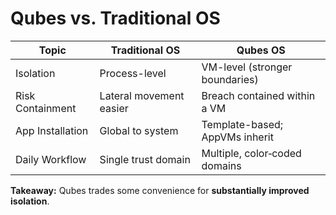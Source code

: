 # Qubes vs. Traditional OS

| Topic | Traditional OS | Qubes OS |
|------|-----------------|----------|
| Isolation | Process-level | VM-level (stronger boundaries) |
| Risk Containment | Lateral movement easier | Breach contained within a VM |
| App Installation | Global to system | Template-based; AppVMs inherit |
| Daily Workflow | Single trust domain | Multiple, color‑coded domains |

**Takeaway:** Qubes trades some convenience for **substantially improved isolation**.
